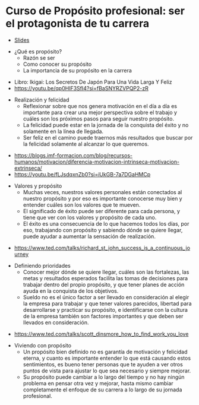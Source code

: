 # Curso de Propósito profesional: ser el protagonista de tu carrera
- [Slides](./proposito_profesional.pdf)

* ¿Qué es propósito?
  - Razón se ser
  - Como conocer su propósito
  - La importancia de su propósito en la carrera
- Libro: Ikigai: Los Secretos De Japón Para Una Vida Larga Y Feliz
- https://youtu.be/qp0HIF3SfI4?si=fBaSNYRZVPQP2-zR

* Realización y felicidad
  - Reflexionar sobre que nos genera motivación en el día a día es importante para crear una mejor perspectiva sobre el trabajo y cuáles son los próximos pasos para seguir nuestro propósito.
  - La felicidad puede estar en la jornada de la conquista del éxito y no solamente en la línea de llegada.
  - Ser feliz en el camino puede traernos más resultados que buscar por la felicidad solamente al alcanzar lo que queremos.
- https://blogs.imf-formacion.com/blog/recursos-humanos/motivacion/diferencia-motivacion-intrinseca-motivacion-extrinseca/
- https://youtu.be/fLJsdqxnZb0?si=iUkGB-7a7DGaHMCp

* Valores y propósito
  - Muchas veces, nuestros valores personales están conectados al nuestro propósito y por eso es importante conocerse muy bien y entender cuáles son los valores que te mueven.
  - El significado de éxito puede ser diferente para cada persona, y tiene que ver con los valores y propósito de cada uno.
  - El éxito es una consecuencia de lo que hacemos todos los días, por eso, trabajando con propósito y sabiendo dónde se quiere llegar, puede ayudar a aumentar la sensación de realización.
- https://www.ted.com/talks/richard_st_john_success_is_a_continuous_journey

* Definiendo prioridades
  - Conocer mejor dónde se quiere llegar, cuáles son las fortalezas, las metas y resultados esperados facilita las tomas de decisiones para trabajar dentro del propio propósito, y que tener planes de acción ayuda en la conquista de los objetivos.
  - Sueldo no es el único factor a ser llevado en consideración al elegir la empresa para trabajar y que tener valores parecidos, libertad para desarrollarse y practicar su propósito, e identificarse con la cultura de la empresa también son factores importantes y que deben ser llevados en consideración.
- https://www.ted.com/talks/scott_dinsmore_how_to_find_work_you_love

* Viviendo con propósito
  - Un propósito bien definido no es garantía de motivación y felicidad eterna, y cuanto es importante entender lo que está causando estos sentimientos, es bueno tener personas que te ayuden a ver otros puntos de vista para ajustar lo que sea necesario y siempre mejorar.
  - Su propósito puede cambiar a lo largo del tiempo y no hay ningún problema en pensar otra vez y mejorar, hasta mismo cambiar completamente el enfoque de su carrera a lo largo de su jornada profesional.
